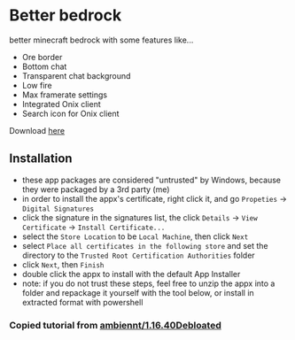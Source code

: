 # Better bedrock
better minecraft bedrock with some features like...
- Ore border
- Bottom chat
- Transparent chat background
- Low fire
- Max framerate settings
- Integrated Onix client
- Search icon for Onix client

Download [here](https://github.com/Quoty0/better_bedrock/releases)

## Installation
- these app packages are considered "untrusted" by Windows, because they were packaged by a 3rd party (me)
- in order to install the appx's certificate, right click it, and go `Propeties` -> `Digital Signatures`
- click the signature in the signatures list, the click `Details` -> `View Certificate` -> `Install Certificate...`
- select the `Store Location` to be `Local Machine`, then click `Next`
- select `Place all certificates in the following store` and set the directory to the `Trusted Root Certification Authorities` folder
- click `Next`, then `Finish`
- double click the appx to install with the default App Installer
- note: if you do not trust these steps, feel free to unzip the appx into a folder and repackage it yourself with the tool below, or install in extracted format with powershell
### Copied tutorial from [ambiennt/1.16.40Debloated](https://github.com/ambiennt/1.16.40Debloated)
